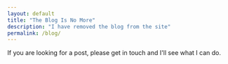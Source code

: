 ```yaml
---
layout: default
title: "The Blog Is No More"
description: "I have removed the blog from the site"
permalink: /blog/
---
```


<style>
	article { text-align: center; }
</style>

If you are looking for a post, please get in touch and I'll see what I can do.
